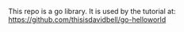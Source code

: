 This repo is a go library. It is used by the tutorial at: https://github.com/thisisdavidbell/go-helloworld
